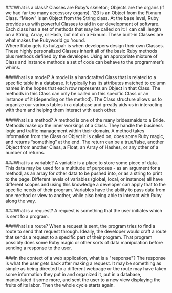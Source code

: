 ###What is a class?
Classes are Ruby’s skeleton; Objects are the organs (if we had far too many accessory organs).  123 is an Object from the Fixnum Class.  “Meow” is an Object from the String class.  At the base level, Ruby provides us with powerful Classes to aid in our development of software.  Each class has a set of methods that may be called on it: I can call .length on a String, Array, or Hash, but not on a Fixnum.  These built-in Classes are what makes the Rubyworld go ‘round.  
Where Ruby gets its hutzpah is when developers design their own Classes.  These highly personalized Classes inherit all of the basic Ruby methods plus methods defined by the developer.  Using an appropriate mixture of Class and Instance methods a set of code can behave to the programmer’s whims.  

###What is a model?
A model is a handcrafted Class that is related to a specific table in a database.  It typically has its attributes matched to column names in the hopes that each row represents an Object in that Class.  The methods in this Class can only be called on this specific Class or an instance of it (depending on the method).  The Class structure allows us to organize our various tables in a database and greatly aids us in interacting with them and helping them interact with each other.  

###What is a method?
A method is one of the many bridesmaids to a Bride.  Methods make up the inner workings of a Class.  They handle the business logic and traffic management within their domain.  A method takes information from the Class or Object it is called on, does some Ruby magic, and returns “something” at the end.  The return can be a true/false, another Object from another Class, a Float, an Array of Hashes, or any other of a number of returns.

###What is a variable?
A variable is a place to store some piece of data.  This data may be used for a multitude of purposes - as an argument for a method, as an array for other data to be pushed into, or as a string to print to the page.  Different levels of variables (global, local, or instance) all have different scopes and using this knowledge a developer can apply that to the specific needs of their program.  Variables have the ability to pass data from one method or view to another, while also being able to interact with Ruby along the way.

###What is a request?
A request is something that the user initiates which is sent to a program.

###What is a route?
When a request is sent, the program tries to find a route to send that request through.  Ideally, the developer would craft a route that sends a request to a specific part of their program.  That program possibly does some Ruby magic or other sorts of data manipulation before sending a response to the user.

###In the context of a web application, what is a "response"?
The response is what the user gets back after making a request.  It may be something as simple as being directed to a different webpage or the route may have taken some information they put in and organized it, put in a database, manipulated it some more, and sent the user to a new view displaying the fruits of its labor.  Then the whole cycle starts again.
